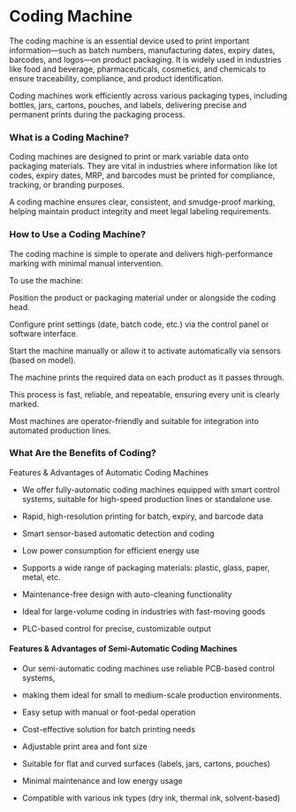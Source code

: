 # Coding Machine

The coding machine is an essential device used to print important information—such as batch numbers, manufacturing dates, expiry dates, barcodes, and logos—on product packaging.
It is widely used in industries like food and beverage, pharmaceuticals, cosmetics, and chemicals to ensure traceability, compliance, and product identification.

Coding machines work efficiently across various packaging types, including bottles, jars, cartons, pouches, and labels, delivering precise and permanent prints during the packaging process.

### What is a Coding Machine?
 
Coding machines are designed to print or mark variable data onto packaging materials.
They are vital in industries where information like lot codes, expiry dates, MRP, and barcodes must be printed for compliance, tracking, or branding purposes.

A coding machine ensures clear, consistent, and smudge-proof marking, helping maintain product integrity and meet legal labeling requirements.

### How to Use a Coding Machine?
The coding machine is simple to operate and delivers high-performance marking with minimal manual intervention.

To use the machine:

Position the product or packaging material under or alongside the coding head.

Configure print settings (date, batch code, etc.) via the control panel or software interface.

Start the machine manually or allow it to activate automatically via sensors (based on model).

The machine prints the required data on each product as it passes through.

This process is fast, reliable, and repeatable, ensuring every unit is clearly marked.

Most machines are operator-friendly and suitable for integration into automated production lines.

### What Are the Benefits of Coding?
Features & Advantages of Automatic Coding Machines

- We offer fully-automatic coding machines equipped with smart control systems, suitable for high-speed production lines or standalone use.

- Rapid, high-resolution printing for batch, expiry, and barcode data

- Smart sensor-based automatic detection and coding

- Low power consumption for efficient energy use

- Supports a wide range of packaging materials: plastic, glass, paper, metal, etc.

- Maintenance-free design with auto-cleaning functionality

- Ideal for large-volume coding in industries with fast-moving goods

- PLC-based control for precise, customizable output

#### Features & Advantages of Semi-Automatic Coding Machines

- Our semi-automatic coding machines use reliable PCB-based control systems,

- making them ideal for small to medium-scale production environments.

- Easy setup with manual or foot-pedal operation

- Cost-effective solution for batch printing needs

- Adjustable print area and font size

- Suitable for flat and curved surfaces (labels, jars, cartons, pouches)

- Minimal maintenance and low energy usage

- Compatible with various ink types (dry ink, thermal ink, solvent-based)

